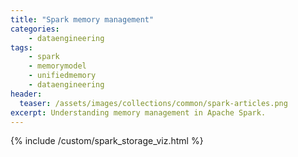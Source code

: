 ```yaml
---
title: "Spark memory management"
categories:
    - dataengineering
tags:
    - spark
    - memorymodel
    - unifiedmemory
    - dataengineering
header: 
  teaser: /assets/images/collections/common/spark-articles.png
excerpt: Understanding memory management in Apache Spark.
---
```


{% include /custom/spark_storage_viz.html %}











